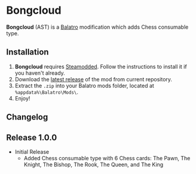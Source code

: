 # Bongcloud

**Bongcloud** (AST) is a [Balatro](https://www.playbalatro.com) modification which adds Chess consumable type.

## Installation

1. **Bongcloud** requires [Steamodded](https://github.com/Steamodded/smods). Follow the instructions to install it if you haven't already.
2. Download the [latest release](https://github.com/TheHamester/the-fools-gambit/releases/latest) of the mod from current repository.
3. Extract the `.zip` into your Balatro mods folder, located at `%appdata%\Balatro\Mods\`.
4. Enjoy!

## Changelog

## Release 1.0.0
* Initial Release
    * Added Chess consumable type with 6 Chess cards: The Pawn, The Knight, The Bishop, The Rook, The Queen, and The King